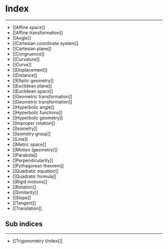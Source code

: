 # Index
---
- [[Affine space]]
- [[Affine transformation]]
- [[Angle]]
- [[Cartesian coordinate system]]
- [[Cartesian plane]]
- [[Congruence]]
- [[Curvature]]
- [[Curve]]
- [[Displacement]]
- [[Distance]]
- [[Elliptic geometry]]
- [[Euclidean plane]]
- [[Euclidean space]]
- [[Geometric transformation]]
- [[Geometric transformation]]
- [[Hyperbolic angle]]
- [[Hyperbolic functions]]
- [[Hyperbolic geometry]]
- [[Improper rotation]]
- [[Isometry]]
- [[Isometry group]]
- [[Line]]
- [[Metric space]]
- [[Motion (geometry)]]
- [[Parabola]]
- [[Perpendicularity]]
- [[Pythagorean theorem]]
- [[Quadratic equation]]
- [[Quadratic formula]]
- [[Rigid motions]]
- [[Rotation]]
- [[Similarity]]
- [[Slope]]
- [[Tangent]]
- [[Translation]]

## Sub indices
---
- [[Trigonometry (index)]]
